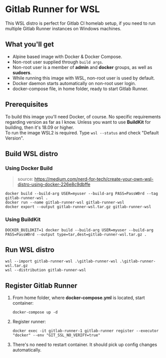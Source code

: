 # Gitlab Runner for WSL
This WSL distro is perfect for Gitlab CI homelab setup, if you need to run multiple Gitlab Runner instances on Windows machines.  

## What you'll get
* Alpine based image with Docker & Docker Compose.
* Non-root user supplied through `build args`.
* Non-root user is a member of **admin** and **docker** groups, as well as **sudoers**.
* While running this image with WSL, non-root user is used by default.
* Docker daemon starts automatically on non-root user login.
* docker-compose file, in home folder, ready to start Gitlab Runner. 

## Prerequisites
To build this image you'll need Docker, of course. No specific requirements regarding version as far as I know. Unless you want to use **BuildKit** for building, then it's 18.09 or higher.  
To run the image WSL2 is required. Type `wsl --status` and check "Default Version".

## Build WSL distro
### Using Docker Build
> source: https://medium.com/nerd-for-tech/create-your-own-wsl-distro-using-docker-226e8c9dbffe
```
docker build --build-arg USER=myuser --build-arg PASS=PassW0rd --tag gitlab-runner-wsl .
docker run --name gitlab-runner-wsl gitlab-runner-wsl
docker export --output gitlab-runner-wsl.tar.gz gitlab-runner-wsl
```
### Using BuildKit
```
DOCKER_BUILDKIT=1 docker build --build-arg USER=myuser --build-arg PASS=PassW0rd --output type=tar,dest=gitlab-runner-wsl.tar.gz .
```

## Run WSL distro
```
wsl --import gitlab-runner-wsl .\gitlab-runner-wsl .\gitlab-runner-wsl.tar.gz
wsl --distribution gitlab-runner-wsl
```

## Register Gitlab Runner
1. From home folder, where **docker-compose.yml** is located, start container:
   ```
   docker-compose up -d
   ```
2. Register runner:
   ```
   docker exec -it gitlab-runner-1 gitlab-runner register --executor "docker" --env "GIT_SSL_NO_VERIFY=true"
   ```
3. There's no need to restart container. It should pick up config changes automatically.
